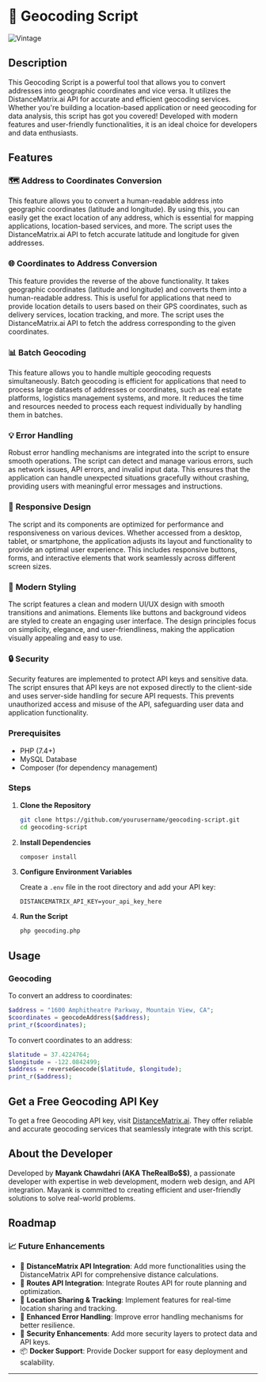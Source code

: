 # 📍 Geocoding Script
![Vintage](https://github.com/BOSS294/Geocoding-Web-Application/assets/72921622/74529e0a-5df1-4b40-a8be-fe044df648b4)

## Description

This Geocoding Script is a powerful tool that allows you to convert addresses into geographic coordinates and vice versa. It utilizes the DistanceMatrix.ai API for accurate and efficient geocoding services. Whether you're building a location-based application or need geocoding for data analysis, this script has got you covered! Developed with modern features and user-friendly functionalities, it is an ideal choice for developers and data enthusiasts.



## Features

### 🗺️ **Address to Coordinates Conversion**

This feature allows you to convert a human-readable address into geographic coordinates (latitude and longitude). By using this, you can easily get the exact location of any address, which is essential for mapping applications, location-based services, and more. The script uses the DistanceMatrix.ai API to fetch accurate latitude and longitude for given addresses.

### 🌐 **Coordinates to Address Conversion**

This feature provides the reverse of the above functionality. It takes geographic coordinates (latitude and longitude) and converts them into a human-readable address. This is useful for applications that need to provide location details to users based on their GPS coordinates, such as delivery services, location tracking, and more. The script uses the DistanceMatrix.ai API to fetch the address corresponding to the given coordinates.

### 📊 **Batch Geocoding**

This feature allows you to handle multiple geocoding requests simultaneously. Batch geocoding is efficient for applications that need to process large datasets of addresses or coordinates, such as real estate platforms, logistics management systems, and more. It reduces the time and resources needed to process each request individually by handling them in batches.

### 💡 **Error Handling**

Robust error handling mechanisms are integrated into the script to ensure smooth operations. The script can detect and manage various errors, such as network issues, API errors, and invalid input data. This ensures that the application can handle unexpected situations gracefully without crashing, providing users with meaningful error messages and instructions.

### 🚀 **Responsive Design**

The script and its components are optimized for performance and responsiveness on various devices. Whether accessed from a desktop, tablet, or smartphone, the application adjusts its layout and functionality to provide an optimal user experience. This includes responsive buttons, forms, and interactive elements that work seamlessly across different screen sizes.

### 🎨 **Modern Styling**

The script features a clean and modern UI/UX design with smooth transitions and animations. Elements like buttons and background videos are styled to create an engaging user interface. The design principles focus on simplicity, elegance, and user-friendliness, making the application visually appealing and easy to use.

### 🔒 **Security**

Security features are implemented to protect API keys and sensitive data. The script ensures that API keys are not exposed directly to the client-side and uses server-side handling for secure API requests. This prevents unauthorized access and misuse of the API, safeguarding user data and application functionality.



### Prerequisites

- PHP (7.4+)
- MySQL Database
- Composer (for dependency management)

### Steps

1. **Clone the Repository**

   ```bash
   git clone https://github.com/yourusername/geocoding-script.git
   cd geocoding-script
   ```

2. **Install Dependencies**

   ```bash
   composer install
   ```

3. **Configure Environment Variables**

   Create a `.env` file in the root directory and add your API key:

   ```env
   DISTANCEMATRIX_API_KEY=your_api_key_here
   ```

4. **Run the Script**

   ```bash
   php geocoding.php
   ```

## Usage

### Geocoding

To convert an address to coordinates:

```php
$address = "1600 Amphitheatre Parkway, Mountain View, CA";
$coordinates = geocodeAddress($address);
print_r($coordinates);
```

To convert coordinates to an address:

```php
$latitude = 37.4224764;
$longitude = -122.0842499;
$address = reverseGeocode($latitude, $longitude);
print_r($address);
```

## Get a Free Geocoding API Key

To get a free Geocoding API key, visit [DistanceMatrix.ai](https://distancematrix.ai). They offer reliable and accurate geocoding services that seamlessly integrate with this script.

## About the Developer

Developed by **Mayank Chawdahri (AKA TheRealBo$$)**, a passionate developer with expertise in web development, modern web design, and API integration. Mayank is committed to creating efficient and user-friendly solutions to solve real-world problems.

## Roadmap

### 📈 Future Enhancements

- 🔄 **DistanceMatrix API Integration**: Add more functionalities using the DistanceMatrix API for comprehensive distance calculations.
- 🚗 **Routes API Integration**: Integrate Routes API for route planning and optimization.
- 📍 **Location Sharing & Tracking**: Implement features for real-time location sharing and tracking.
- 🌟 **Enhanced Error Handling**: Improve error handling mechanisms for better resilience.
- 🔐 **Security Enhancements**: Add more security layers to protect data and API keys.
- 📦 **Docker Support**: Provide Docker support for easy deployment and scalability.

---
